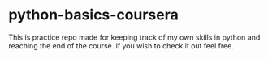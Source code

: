 # python-basics-coursera
This is practice repo made for keeping track of my own skills in python and reaching the end of the course. if you wish to check it out feel free.
